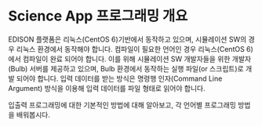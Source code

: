 # Science App 프로그래밍 개요

EDISON 플랫폼은 리눅스(CentOS 6)기반에서 동작하고 있으며, 시뮬레이션 SW의 경우 리눅스 환경에서 동작해야 합니다. 컴파일이 필요한 언어인 경우 리눅스(CentOS 6)에서 컴파일이 완료 되어야 합니다. 이를 위해 시뮬레이션 SW 개발자들을 위한 개발자(Bulb) 서버를 제공하고 있으며, Bulb 환경에서 동작하는 실행 파일(or 스크립트)로 개발 되어야 합니다. 입력 데이터를 받는 방식은 명령행 인자(Command Line Argument) 방식을 이용해 입력 데이터를 파일 형태로 읽어야 합니다.


입출력 프로그래밍에 대한 기본적인 방법에 대해 알아보고, 각 언어별 프로그래밍 방법을 배워봅시다.
